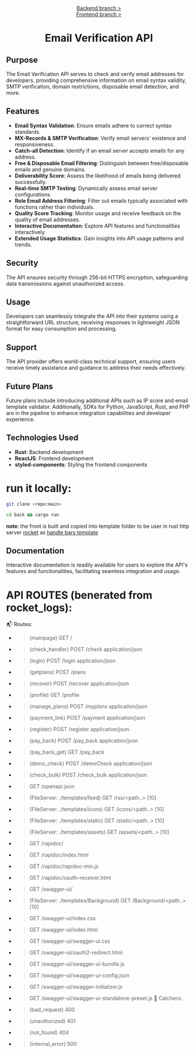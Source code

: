 <div align="center">
  <a href="https://github.com/Niceblueman/emailvalidator/tree/backend">Backend branch ></a>
  </br>
  <a href="https://github.com/Niceblueman/emailvalidator/tree/frontend">Frontend branch ></a>
</div>


<div align="center">
  <h1>Email Verification API</h1>
</div>

## Purpose

The Email Verification API serves to check and verify email addresses for developers, providing comprehensive information on email syntax validity, SMTP verification, domain restrictions, disposable email detection, and more.

## Features

- **Email Syntax Validation**: Ensure emails adhere to correct syntax standards.
- **MX-Records & SMTP Verification**: Verify email servers' existence and responsiveness.
- **Catch-all Detection**: Identify if an email server accepts emails for any address.
- **Free & Disposable Email Filtering**: Distinguish between free/disposable emails and genuine domains.
- **Deliverability Score**: Assess the likelihood of emails being delivered successfully.
- **Real-time SMTP Testing**: Dynamically assess email server configurations.
- **Role Email Address Filtering**: Filter out emails typically associated with functions rather than individuals.
- **Quality Score Tracking**: Monitor usage and receive feedback on the quality of email addresses.
- **Interactive Documentation**: Explore API features and functionalities interactively.
- **Extended Usage Statistics**: Gain insights into API usage patterns and trends.

## Security

The API ensures security through 256-bit HTTPS encryption, safeguarding data transmissions against unauthorized access.

## Usage

Developers can seamlessly integrate the API into their systems using a straightforward URL structure, receiving responses in lightweight JSON format for easy consumption and processing.

## Support

The API provider offers world-class technical support, ensuring users receive timely assistance and guidance to address their needs effectively.

## Future Plans

Future plans include introducing additional APIs such as IP score and email template validator. Additionally, SDKs for Python, JavaScript, Rust, and PHP are in the pipeline to enhance integration capabilities and developer experience.

## Technologies Used

- **Rust**: Backend development
- **ReactJS**: Frontend development
- **styled-components**: Styling the frontend components

# run it locally:
```bash
git clone <repo:main>
```
```bash
cd back && cargo run
```
__note__: the front is built and copied into template folder to be user in rust http server [rocket](https://api.rocket.rs/v0.5/rocket/) as [handle bars template](https://handlebarsjs.com/)

## Documentation

Interactive documentation is readily available for users to explore the API's features and functionalities, facilitating seamless integration and usage.
# API ROUTES (benerated from rocket_logs):

📬 Routes:
   - > (mainpage) GET /
   - > (check_handler) POST /check application/json
   - > (login) POST /login application/json
   - > (getplans) POST /plans
   - > (recover) POST /recover application/json
   - > (profile) GET /profile
   - > (manage_plans) POST /myplans application/json
   - > (payment_link) POST /payment application/json
   - > (register) POST /register application/json
   - > (pay_back) POST /pay_back application/json
   - > (pay_back_get) GET /pay_back
   - > (demo_check) POST /demoCheck application/json
   - > (check_bulk) POST /check_bulk application/json
   - > GET /openapi.json
   - > (FileServer: ./templates/feed) GET /rss/<path..> [10]
   - > (FileServer: ./templates/icons) GET /icons/<path..> [10]
   - > (FileServer: ./templates/static) GET /static/<path..> [10]
   - > (FileServer: ./templates/assets) GET /assets/<path..> [10]
   - > GET /rapidoc/
   - > GET /rapidoc/index.html
   - > GET /rapidoc/rapidoc-min.js
   - > GET /rapidoc/oauth-receiver.html
   - > GET /swagger-ui/
   - > (FileServer: ./templates/Background) GET /Background/<path..> [10]
   - > GET /swagger-ui/index.css
   - > GET /swagger-ui/index.html
   - > GET /swagger-ui/swagger-ui.css
   - > GET /swagger-ui/oauth2-redirect.html
   - > GET /swagger-ui/swagger-ui-bundle.js
   - > GET /swagger-ui/swagger-ui-config.json
   - > GET /swagger-ui/swagger-initializer.js
   - > GET /swagger-ui/swagger-ui-standalone-preset.js
🥅 Catchers:
   - > (bad_request) 400
   - > (unauthorized) 401
   - > (not_found) 404
   - > (internal_error) 500
